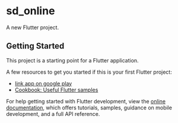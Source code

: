 # sd_online

A new Flutter project.

## Getting Started

This project is a starting point for a Flutter application.

A few resources to get you started if this is your first Flutter project:

- [link app on google play](https://play.google.com/store/apps/details?id=com.hema.sd_online.name)
- [Cookbook: Useful Flutter samples](https://docs.flutter.dev/cookbook)

For help getting started with Flutter development, view the
[online documentation](https://docs.flutter.dev/), which offers tutorials,
samples, guidance on mobile development, and a full API reference.
